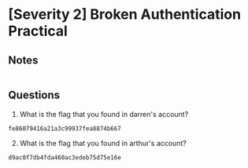 # [Severity 2] Broken Authentication Practical

## Notes
```
```

## Questions
1. What is the flag that you found in darren's account?
```
fe86079416a21a3c99937fea8874b667
```

2. What is the flag that you found in arthur's account?
```
d9ac0f7db4fda460ac3edeb75d75e16e
```